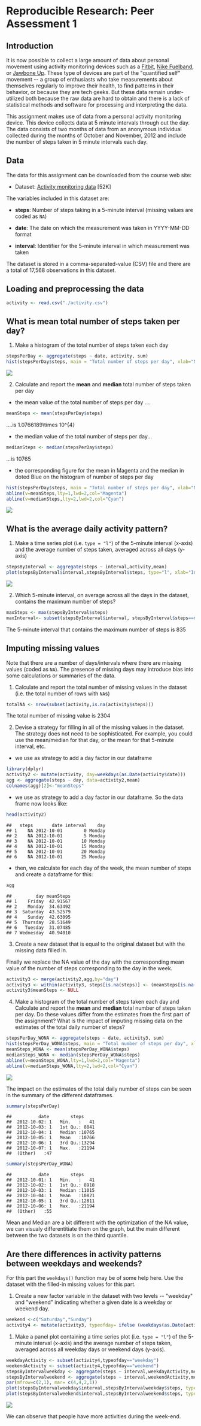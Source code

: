# Reproducible Research: Peer Assessment 1
## Introduction

It is now possible to collect a large amount of data about personal
movement using activity monitoring devices such as a
[Fitbit](http://www.fitbit.com), [Nike
Fuelband](http://www.nike.com/us/en_us/c/nikeplus-fuelband), or
[Jawbone Up](https://jawbone.com/up). These type of devices are part of
the "quantified self" movement -- a group of enthusiasts who take
measurements about themselves regularly to improve their health, to
find patterns in their behavior, or because they are tech geeks. But
these data remain under-utilized both because the raw data are hard to
obtain and there is a lack of statistical methods and software for
processing and interpreting the data.

This assignment makes use of data from a personal activity monitoring
device. This device collects data at 5 minute intervals through out the
day. The data consists of two months of data from an anonymous
individual collected during the months of October and November, 2012
and include the number of steps taken in 5 minute intervals each day.

## Data

The data for this assignment can be downloaded from the course web
site:

* Dataset: [Activity monitoring data](https://d396qusza40orc.cloudfront.net/repdata%2Fdata%2Factivity.zip) [52K]

The variables included in this dataset are:

* **steps**: Number of steps taking in a 5-minute interval (missing
    values are coded as `NA`)

* **date**: The date on which the measurement was taken in YYYY-MM-DD
    format

* **interval**: Identifier for the 5-minute interval in which
    measurement was taken


The dataset is stored in a comma-separated-value (CSV) file and there
are a total of 17,568 observations in this
dataset.

## Loading and preprocessing the data


```r
activity <- read.csv("./activity.csv")
```



## What is mean total number of steps taken per day?

1. Make a histogram of the total number of steps taken each day


```r
stepsPerDay <- aggregate(steps ~ date, activity, sum)
hist(stepsPerDay$steps, main = "Total number of steps per day", xlab="Number Of Steps per Day",col="grey")
```

![](PA1_template_files/figure-html/unnamed-chunk-1-1.png)

2. Calculate and report the **mean** and **median** total number of steps taken per day
- the mean value of the total number of steps per day ....

```r
meanSteps <- mean(stepsPerDay$steps)
```
....is 1.0766189\times 10^{4}

- the median value of the total number of steps per day...

```r
medianSteps <- median(stepsPerDay$steps)
```
...is 10765

- the corresponding figure for the mean in Magenta and the median in doted Blue on the histogram of number of steps per day 

```r
hist(stepsPerDay$steps, main = "Total number of steps per day", xlab="Number Of Steps per Day",col="grey")
abline(v=meanSteps,lty=1,lwd=2,col="Magenta")
abline(v=medianSteps,lty=2,lwd=2,col="Cyan")
```

![](PA1_template_files/figure-html/unnamed-chunk-4-1.png)


## What is the average daily activity pattern?

1. Make a time series plot (i.e. `type = "l"`) of the 5-minute interval (x-axis) and the average number of steps taken, averaged across all days (y-axis)


```r
stepsByInterval <- aggregate(steps ~ interval,activity,mean)
plot(stepsByInterval$interval,stepsByInterval$steps, type="l", xlab="Interval",ylab="average number of steps taken, averaged across all days")
```

![](PA1_template_files/figure-html/unnamed-chunk-5-1.png)

2. Which 5-minute interval, on average across all the days in the dataset, contains the maximum number of steps?


```r
maxSteps <- max(stepsByInterval$steps)
maxInterval<- subset(stepsByInterval$interval, stepsByInterval$steps==maxSteps)
```
The 5-minute interval that contains the maximum number of steps is 835

## Imputing missing values

Note that there are a number of days/intervals where there are missing
values (coded as `NA`). The presence of missing days may introduce
bias into some calculations or summaries of the data.

1. Calculate and report the total number of missing values in the dataset (i.e. the total number of rows with `NA`s)


```r
totalNA <- nrow(subset(activity,is.na(activity$steps)))
```
The total number of missing value is 2304

2. Devise a strategy for filling in all of the missing values in the dataset. The strategy does not need to be sophisticated. For example, you could use the mean/median for that day, or the mean for that 5-minute interval, etc.
- we use as strategy to add a day factor in our dataframe

```r
library(dplyr)
activity2 <- mutate(activity, day=weekdays(as.Date(activity$date)))
agg <- aggregate(steps ~ day, data=activity2,mean)
colnames(agg)[2]<-"meanSteps"
```
- we use as strategy to add a day factor in our dataframe. So the data frame now looks like:

```r
head(activity2)
```

```
##   steps       date interval    day
## 1    NA 2012-10-01        0 Monday
## 2    NA 2012-10-01        5 Monday
## 3    NA 2012-10-01       10 Monday
## 4    NA 2012-10-01       15 Monday
## 5    NA 2012-10-01       20 Monday
## 6    NA 2012-10-01       25 Monday
```
- then, we calculate for each day of the week, the mean number of steps and create a dataframe for this:

```r
agg
```

```
##         day meanSteps
## 1    Friday  42.91567
## 2    Monday  34.63492
## 3  Saturday  43.52579
## 4    Sunday  42.63095
## 5  Thursday  28.51649
## 6   Tuesday  31.07485
## 7 Wednesday  40.94010
```

3. Create a new dataset that is equal to the original dataset but with the missing data filled in.

Finally we replace the NA value of the day with the corresponding mean value of the number of steps corresponding to the day in the week.

```r
activity3 <- merge(activity2,agg,by="day")
activity3 <- within(activity3, steps[is.na(steps)] <- (meanSteps[is.na(steps)]))
activity3$meanSteps <- NULL
```


4. Make a histogram of the total number of steps taken each day and Calculate and report the **mean** and **median** total number of steps taken per day. Do these values differ from the estimates from the first part of the assignment? What is the impact of imputing missing data on the estimates of the total daily number of steps?


```r
stepsPerDay_WONA <- aggregate(steps ~ date, activity3, sum)
hist(stepsPerDay_WONA$steps, main = "Total number of steps per day", xlab="Number Of Steps per Day",col="grey")
meanSteps_WONA <- mean(stepsPerDay_WONA$steps)
medianSteps_WONA <- median(stepsPerDay_WONA$steps)
abline(v=meanSteps_WONA,lty=1,lwd=2,col="Magenta")
abline(v=medianSteps_WONA,lty=2,lwd=2,col="Cyan")
```

![](PA1_template_files/figure-html/unnamed-chunk-12-1.png)

The impact on the estimates of the total daily number of steps can be seen in the summary of the different dataframes.


```r
summary(stepsPerDay)
```

```
##          date        steps      
##  2012-10-02: 1   Min.   :   41  
##  2012-10-03: 1   1st Qu.: 8841  
##  2012-10-04: 1   Median :10765  
##  2012-10-05: 1   Mean   :10766  
##  2012-10-06: 1   3rd Qu.:13294  
##  2012-10-07: 1   Max.   :21194  
##  (Other)   :47
```

```r
summary(stepsPerDay_WONA)
```

```
##          date        steps      
##  2012-10-01: 1   Min.   :   41  
##  2012-10-02: 1   1st Qu.: 8918  
##  2012-10-03: 1   Median :11015  
##  2012-10-04: 1   Mean   :10821  
##  2012-10-05: 1   3rd Qu.:12811  
##  2012-10-06: 1   Max.   :21194  
##  (Other)   :55
```

Mean and Median are a bit different with the optimization of the NA value, we can visualy differentitiate them on the graph, but the main different between the two datasets is on the third quantile.

## Are there differences in activity patterns between weekdays and weekends?

For this part the `weekdays()` function may be of some help here. Use
the dataset with the filled-in missing values for this part.

1. Create a new factor variable in the dataset with two levels -- "weekday" and "weekend" indicating whether a given date is a weekday or weekend day.


```r
weekend <-c("Saturday","Sunday")
activity4 <- mutate(activity3, typeofday= ifelse (weekdays(as.Date(activity3$date)) %in% weekend, "weekend","weekday"))
```

1. Make a panel plot containing a time series plot (i.e. `type = "l"`) of the 5-minute interval (x-axis) and the average number of steps taken, averaged across all weekday days or weekend days (y-axis). 


```r
weekdayActivity <- subset(activity4,typeofday=="weekday")
weekendActivity <- subset(activity4,typeofday=="weekend")
stepsByIntervalweekday <- aggregate(steps ~ interval,weekdayActivity,mean)
stepsByIntervalweekend <- aggregate(steps ~ interval,weekendActivity,mean)
par(mfrow=c(2,1), mar= c(4,4,2,1))
plot(stepsByIntervalweekday$interval,stepsByIntervalweekday$steps, type="l", xlab="Interval",ylab="Number of steps",main="weekday")
plot(stepsByIntervalweekend$interval,stepsByIntervalweekend$steps, type="l", xlab="Interval",ylab="Number of steps",main="weekend")
```

![](PA1_template_files/figure-html/unnamed-chunk-15-1.png)

We can observe that people have more activities during the week-end. 

